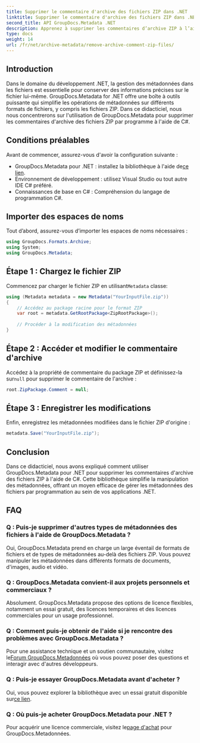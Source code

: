 ```yaml
---
title: Supprimer le commentaire d'archive des fichiers ZIP dans .NET
linktitle: Supprimer le commentaire d'archive des fichiers ZIP dans .NET
second_title: API GroupDocs.Metadata .NET
description: Apprenez à supprimer les commentaires d’archive ZIP à l’aide de GroupDocs.Metadata pour .NET. Améliorez vos compétences en gestion des métadonnées.
type: docs
weight: 14
url: /fr/net/archive-metadata/remove-archive-comment-zip-files/
---
```

## Introduction
Dans le domaine du développement .NET, la gestion des métadonnées dans les fichiers est essentielle pour conserver des informations précises sur le fichier lui-même. GroupDocs.Metadata for .NET offre une boîte à outils puissante qui simplifie les opérations de métadonnées sur différents formats de fichiers, y compris les fichiers ZIP. Dans ce didacticiel, nous nous concentrerons sur l'utilisation de GroupDocs.Metadata pour supprimer les commentaires d'archive des fichiers ZIP par programme à l'aide de C#. 
## Conditions préalables
Avant de commencer, assurez-vous d'avoir la configuration suivante :
-  GroupDocs.Metadata pour .NET : installez la bibliothèque à l'aide de[ce lien](https://releases.groupdocs.com/metadata/net/).
- Environnement de développement : utilisez Visual Studio ou tout autre IDE C# préféré.
- Connaissances de base en C# : Compréhension du langage de programmation C#.

## Importer des espaces de noms
Tout d’abord, assurez-vous d’importer les espaces de noms nécessaires :
```csharp
using GroupDocs.Formats.Archive;
using System;
using GroupDocs.Metadata;
```

## Étape 1 : Chargez le fichier ZIP
 Commencez par charger le fichier ZIP en utilisant`Metadata` classe:
```csharp
using (Metadata metadata = new Metadata("YourInputFile.zip"))
{
    // Accédez au package racine pour le format ZIP
    var root = metadata.GetRootPackage<ZipRootPackage>();
    
    // Procéder à la modification des métadonnées
}
```
## Étape 2 : Accéder et modifier le commentaire d'archive
Accédez à la propriété de commentaire du package ZIP et définissez-la sur`null` pour supprimer le commentaire de l'archive :
```csharp
root.ZipPackage.Comment = null;
```
## Étape 3 : Enregistrer les modifications
Enfin, enregistrez les métadonnées modifiées dans le fichier ZIP d'origine :
```csharp
metadata.Save("YourInputFile.zip");
```

## Conclusion
Dans ce didacticiel, nous avons expliqué comment utiliser GroupDocs.Metadata pour .NET pour supprimer les commentaires d'archive des fichiers ZIP à l'aide de C#. Cette bibliothèque simplifie la manipulation des métadonnées, offrant un moyen efficace de gérer les métadonnées des fichiers par programmation au sein de vos applications .NET.

## FAQ
### Q : Puis-je supprimer d'autres types de métadonnées des fichiers à l'aide de GroupDocs.Metadata ?
Oui, GroupDocs.Metadata prend en charge un large éventail de formats de fichiers et de types de métadonnées au-delà des fichiers ZIP. Vous pouvez manipuler les métadonnées dans différents formats de documents, d'images, audio et vidéo.
### Q : GroupDocs.Metadata convient-il aux projets personnels et commerciaux ?
Absolument. GroupDocs.Metadata propose des options de licence flexibles, notamment un essai gratuit, des licences temporaires et des licences commerciales pour un usage professionnel.
### Q : Comment puis-je obtenir de l'aide si je rencontre des problèmes avec GroupDocs.Metadata ?
 Pour une assistance technique et un soutien communautaire, visitez le[Forum GroupDocs.Metadonnées](https://forum.groupdocs.com/c/metadata/14) où vous pouvez poser des questions et interagir avec d'autres développeurs.
### Q : Puis-je essayer GroupDocs.Metadata avant d'acheter ?
 Oui, vous pouvez explorer la bibliothèque avec un essai gratuit disponible sur[ce lien](https://releases.groupdocs.com/).
### Q : Où puis-je acheter GroupDocs.Metadata pour .NET ?
 Pour acquérir une licence commerciale, visitez le[page d'achat](https://purchase.groupdocs.com/buy) pour GroupDocs.Metadonnées.